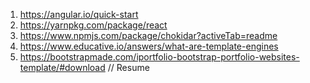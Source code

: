 1.   https://angular.io/quick-start
2.   https://yarnpkg.com/package/react
3.   https://www.npmjs.com/package/chokidar?activeTab=readme
4.   https://www.educative.io/answers/what-are-template-engines
5.   https://bootstrapmade.com/iportfolio-bootstrap-portfolio-websites-template/#download  // Resume
